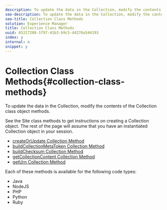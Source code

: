 ```yaml
---
description: To update the data in the Collection, modify the contents of the Collection class object methods.
seo-description: To update the data in the Collection, modify the contents of the Collection class object methods.
seo-title: Collection Class Methods
solution: Experience Manager
title: Collection Class Methods
uuid: 65317288-1f97-41b3-b9c5-d4276a544193
index: y
internal: n
snippet: y
---
```


# Collection Class Methods{#collection-class-methods}

To update the data in the Collection, modify the contents of the Collection class object methods.

See the Site class methods to get instructions on creating a Collection object. The rest of the page will assume that you have an instantiated Collection object in your session.

* [createOrUpdate Collection Method](#r_createorupdate_collection_method) 
* [buildCollectionMetaToken Collection Method](#r_buildcollectionmetatoken_collection_method) 
* [buildChecksum Collection Method](#r_buildchecksum_collection_method) 
* [getCollectionContent Collection Method](#t_getcollectioncontent_collection_method) 
* [getUrn Collection Method](#r_geturn_collection_method)

Each of these methods is available for the following code types:

* Java
* NodeJS
* PHP
* Python
* Ruby

